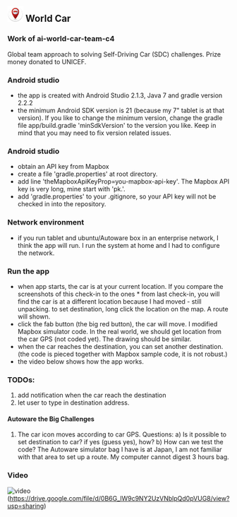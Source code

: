 ## <img src="app/src/main/ic_launcher-web.png" alt="alt text" width="36" height="36"> World Car

### Work of ai-world-car-team-c4 ###
Global team approach to solving Self-Driving Car (SDC) challenges. Prize money donated to UNICEF.

### Android studio ###
* the app is created with Android Studio 2.1.3, Java 7 and gradle version 2.2.2
* the minimum Android SDK version is 21 (because my 7" tablet is at that version). If you like to change the minimum version, change the gradle file app/build.gradle 'minSdkVersion' to the version you like. Keep in mind that you may need to fix version related issues.  

### Android studio ###
* obtain an API key from Mapbox
* create a file 'gradle.properties' at root directory.
* add line 'theMapboxApiKeyProp=you-mapbox-api-key'. The Mapbox API key is very long, mine start with 'pk.'.
* add 'gradle.properties' to your .gitignore, so your API key will not be checked in into the repository.

### Network environment ###
* if you run tablet and ubuntu/Autoware box in an enterprise network, I think the app will run. I run the system at home and I had to configure the network.     

### Run the app ###
* when app starts, the car is at your current location. If you compare the screenshots of this check-in to the ones * from last check-in, you will find the car is at a different location because I had moved - still unpacking.
to set destination, long click the location on the map. A route will shown.
* click the fab button (the big red button), the car will move. I modified Mapbox simulator code. In the real world, we should get location from the car GPS (not coded yet). The drawing should be similar.
* when the car reaches the destination, you can set another destination. (the code is pieced together with Mapbox sample code, it is not robust.)
* the video below shows how the app works.      

### TODOs: ###
1. add notification when the car reach the destination
2. let user to type in destination address.   

#### Autoware the Big Challenges ####
1. The car icon moves according to car GPS. Questions:
   a) Is it possible to set destination to car? if yes (guess yes), how?
   b) How can we test the code? The Autoware simulator bag I have is at Japan, I am not familiar with that area to set up a route. My computer cannot digest 3 hours bag.

### Video ###

![video](https://github.com/wfs/ai-world-car-team-c4/blob/master/app/src/main/res/mipmap-mdpi/ic_launcher.png?raw=true)(https://drive.google.com/file/d/0B6G_lW9c9NY2UzVNblpQd0pVUG8/view?usp=sharing)
